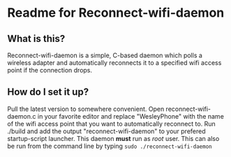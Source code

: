Readme for Reconnect-wifi-daemon
================================


What is this?
-------------
Reconnect-wifi-daemon is a simple, C-based daemon which polls a wireless adapter and automatically reconnects it to a specified wifi access point if the connection drops.



How do I set it up?
-------------------
Pull the latest version to somewhere convenient. Open reconnect-wifi-daemon.c in your favorite editor and replace "WesleyPhone" with the name of the wifi access point that you want to automatically reconnect to. Run ./build and add the output "reconnect-wifi-daemon" to your prefered startup-script launcher. This daemon **must** run as *root* user. This can also be run from the command line by typing `sudo ./reconnect-wifi-daemon`
